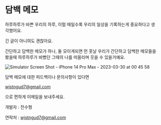 # 담백 메모

하루하루가 바쁜 우리의 하루, 이럴 때일수록 우리의 일상을 기록하는게 중요하다고 생각했어요.

긴 글이 아니여도 괜찮아요. 

간단하고 담백한 메모가 하나, 둘 모이게되면 먼 훗날 우리가 간단하고 담백한 메모들을 봤을때 하루하루가 바빴던 그때의 나를 떠올리며 웃을 수 있을거예요.

![Simulator Screen Shot - iPhone 14 Pro Max - 2023-03-30 at 00 45 58](https://user-images.githubusercontent.com/70623959/228986271-c2e64389-1f27-4d3b-a7ad-ad9ce18c54ab.png)



담백 메모에 대한 피드백이나 문의사항이 있다면 

wjstngud7@gmail.com

으로 편하게 이메일을 보내주세요.



개발자 : 전수형

연락처 : wjstngud7@gmail.com
